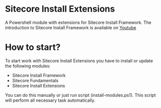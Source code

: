 # Sitecore Install Extensions
A Powershell module with extensions for Sitecore Install Framework. The introduction to Sitecore Install Framework is available on [Youtube](https://youtu.be/syslVshavOw)

# How to start?
To start work with Sitecore Install Extensions you have to install or update the following modules:
* Sitecore Install Framework
* Sitecore Fundamentals
* Sitecore Install Extensions

You can do this manually or just run script (install-modules.ps1). This script will perform all necessary task automatically.
